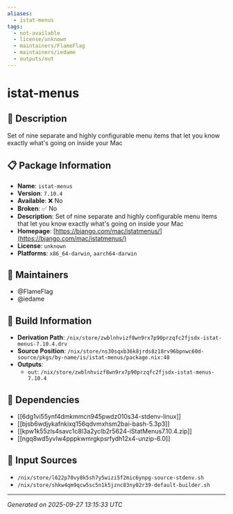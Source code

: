```yaml
---
aliases:
  - istat-menus
tags:
  - not-available
  - license/unknown
  - maintainers/FlameFlag
  - maintainers/iedame
  - outputs/out
---
```


# istat-menus

## 📝 Description

Set of nine separate and highly configurable menu items that let you know exactly what's going on inside your Mac

## 📋 Package Information

- **Name**: `istat-menus`
- **Version**: `7.10.4`
- **Available**: ❌ No
- **Broken**: ✅ No
- **Description**: Set of nine separate and highly configurable menu items that let you know exactly what's going on inside your Mac
- **Homepage**: [https://bjango.com/mac/istatmenus/](https://bjango.com/mac/istatmenus/)
- **License**: `unknown`
- **Platforms**: `x86_64-darwin`, `aarch64-darwin`
## 👥 Maintainers

- @FlameFlag
- @iedame


## 🔧 Build Information

- **Derivation Path**: `/nix/store/zwblnhvizf8wn9rx7p90przqfc2fjsdx-istat-menus-7.10.4.drv`
- **Source Position**: `/nix/store/ns30sqxb36k8jrds8z18rv96bpnwc60d-source/pkgs/by-name/is/istat-menus/package.nix:48`
- **Outputs**:
  - `out`:  `/nix/store/zwblnhvizf8wn9rx7p90przqfc2fjsdx-istat-menus-7.10.4`

## 🔗 Dependencies

- [[6dg1vi55ynf4dmkmmcn945pwdz010s34-stdenv-linux]]
- [[bjsb6wdjykafnkixq156qdvmxhsm2bai-bash-5.3p3]]
- [[kpw1k55zls4savc1c8l3a2yclb2r5624-iStatMenus7.10.4.zip]]
- [[ngq8wd5yvlw4pppkwmrgkpsrfydh12x4-unzip-6.0]]

## 📁 Input Sources

- `/nix/store/l622p70vy8k5sh7y5wizi5f2mic6ynpg-source-stdenv.sh`
- `/nix/store/shkw4qm9qcw5sc5n1k5jznc83ny02r39-default-builder.sh`

---
*Generated on 2025-09-27 13:15:33 UTC*
